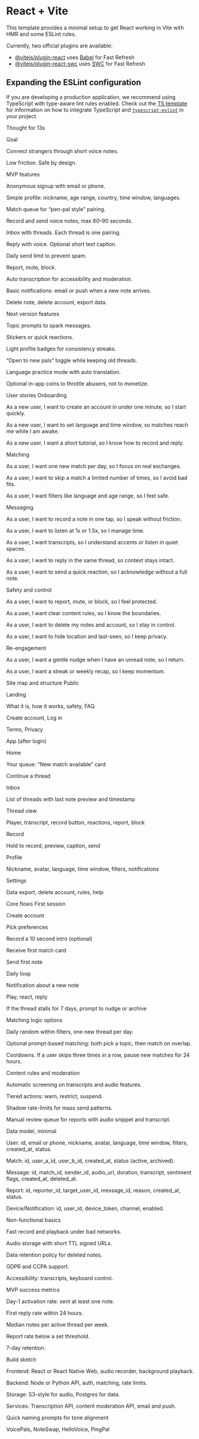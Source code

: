 # React + Vite

This template provides a minimal setup to get React working in Vite with HMR and some ESLint rules.

Currently, two official plugins are available:

- [@vitejs/plugin-react](https://github.com/vitejs/vite-plugin-react/blob/main/packages/plugin-react) uses [Babel](https://babeljs.io/) for Fast Refresh
- [@vitejs/plugin-react-swc](https://github.com/vitejs/vite-plugin-react/blob/main/packages/plugin-react-swc) uses [SWC](https://swc.rs/) for Fast Refresh

## Expanding the ESLint configuration

If you are developing a production application, we recommend using TypeScript with type-aware lint rules enabled. Check out the [TS template](https://github.com/vitejs/vite/tree/main/packages/create-vite/template-react-ts) for information on how to integrate TypeScript and [`typescript-eslint`](https://typescript-eslint.io) in your project.


Thought for 13s

Goal

Connect strangers through short voice notes.

Low friction. Safe by design.

MVP features

Anonymous signup with email or phone.

Simple profile: nickname, age range, country, time window, languages.

Match queue for “pen-pal style” pairing.

Record and send voice notes, max 60–90 seconds.

Inbox with threads. Each thread is one pairing.

Reply with voice. Optional short text caption.

Daily send limit to prevent spam.

Report, mute, block.

Auto transcription for accessibility and moderation.

Basic notifications: email or push when a new note arrives.

Delete note, delete account, export data.

Next version features

Topic prompts to spark messages.

Stickers or quick reactions.

Light profile badges for consistency streaks.

“Open to new pals” toggle while keeping old threads.

Language practice mode with auto translation.

Optional in-app coins to throttle abusers, not to monetize.

User stories
Onboarding

As a new user, I want to create an account in under one minute, so I start quickly.

As a new user, I want to set language and time window, so matches reach me while I am awake.

As a new user, I want a short tutorial, so I know how to record and reply.

Matching

As a user, I want one new match per day, so I focus on real exchanges.

As a user, I want to skip a match a limited number of times, so I avoid bad fits.

As a user, I want filters like language and age range, so I feel safe.

Messaging

As a user, I want to record a note in one tap, so I speak without friction.

As a user, I want to listen at 1x or 1.5x, so I manage time.

As a user, I want transcripts, so I understand accents or listen in quiet spaces.

As a user, I want to reply in the same thread, so context stays intact.

As a user, I want to send a quick reaction, so I acknowledge without a full note.

Safety and control

As a user, I want to report, mute, or block, so I feel protected.

As a user, I want clear content rules, so I know the boundaries.

As a user, I want to delete my notes and account, so I stay in control.

As a user, I want to hide location and last-seen, so I keep privacy.

Re-engagement

As a user, I want a gentle nudge when I have an unread note, so I return.

As a user, I want a streak or weekly recap, so I keep momentum.

Site map and structure
Public

Landing

What it is, how it works, safety, FAQ

Create account, Log in

Terms, Privacy

App (after login)

Home

Your queue: “New match available” card

Continue a thread

Inbox

List of threads with last note preview and timestamp

Thread view

Player, transcript, record button, reactions, report, block

Record

Hold to record, preview, caption, send

Profile

Nickname, avatar, language, time window, filters, notifications

Settings

Data export, delete account, rules, help

Core flows
First session

Create account

Pick preferences

Record a 10 second intro (optional)

Receive first match card

Send first note

Daily loop

Notification about a new note

Play, react, reply

If the thread stalls for 7 days, prompt to nudge or archive

Matching logic options

Daily random within filters, one new thread per day.

Optional prompt-based matching: both pick a topic, then match on overlap.

Cooldowns. If a user skips three times in a row, pause new matches for 24 hours.

Content rules and moderation

Automatic screening on transcripts and audio features.

Tiered actions: warn, restrict, suspend.

Shadow rate-limits for mass send patterns.

Manual review queue for reports with audio snippet and transcript.

Data model, minimal

User: id, email or phone, nickname, avatar, language, time window, filters, created_at, status.

Match: id, user_a_id, user_b_id, created_at, status (active, archived).

Message: id, match_id, sender_id, audio_url, duration, transcript, sentiment flags, created_at, deleted_at.

Report: id, reporter_id, target_user_id, message_id, reason, created_at, status.

Device/Notification: id, user_id, device_token, channel, enabled.

Non-functional basics

Fast record and playback under bad networks.

Audio storage with short TTL signed URLs.

Data retention policy for deleted notes.

GDPR and CCPA support.

Accessibility: transcripts, keyboard control.

MVP success metrics

Day-1 activation rate: sent at least one note.

First reply rate within 24 hours.

Median notes per active thread per week.

Report rate below a set threshold.

7-day retention.

Build sketch

Frontend: React or React Native Web, audio recorder, background playback.

Backend: Node or Python API, auth, matching, rate limits.

Storage: S3-style for audio, Postgres for data.

Services: Transcription API, content moderation API, email and push.

Quick naming prompts for tone alignment

VoicePals, NoteSwap, HelloVoice, PingPal
